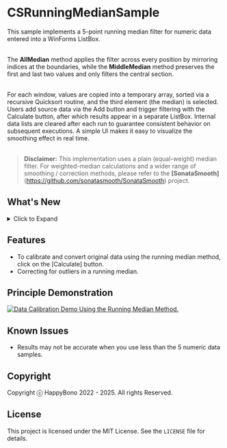 # CSRunningMedianSample
This sample implements a 5-point running median filter for numeric data entered into a WinForms ListBox.<br><br>

The **AllMedian** method applies the filter across every position by mirroring indices at the boundaries, while the **MiddleMedian** method preserves the first and last two values and only filters the central section.<br><br>

For each window, values are copied into a temporary array, sorted via a recursive Quicksort routine, and the third element (the median) is selected. Users add source data via the Add button and trigger filtering with the Calculate button, after which results appear in a separate ListBox. Internal data lists are cleared after each run to guarantee consistent behavior on subsequent executions. A simple UI makes it easy to visualize the smoothing effect in real time. <br><br>


> **Disclaimer:** This implementation uses a plain (equal-weight) median filter. For weighted-median calculations and a wider range of smoothing / correction methods, please refer to the **[SonataSmooth]**(https://github.com/sonatasmooth/SonataSmooth) project.

## What's New
<details>
<summary>Click to Expand</summary>

### v1.0
#### February 20, 2022
> Initial release.

</details>

## Features
- To calibrate and convert original data using the running median method, click on the [Calculate] button.
- Correcting for outliers in a running median.

## Principle Demonstration
[![Data Calibration Demo Using the Running Median Method.](https://videoapi-muybridge.vimeocdn.com/animated-thumbnails/image/2dbb2e91-d9c1-4799-beea-9b1e6a9e6a85.gif?ClientID=vimeo-core-prod&Date=1648603639&Signature=a785b7936ee37beb6a0e010ae71a8215ae16bdf9)](https://vimeo.com/693794659 "Data Calibration Demo Using the Running Median Method - Click to Watch.")

## Known Issues
- Results may not be accurate when you use less than the 5 numeric data samples.
  
## Copyright
Copyright ⓒ HappyBono 2022 - 2025. All rights Reserved.

## License
This project is licensed under the MIT License. See the `LICENSE` file for details.
